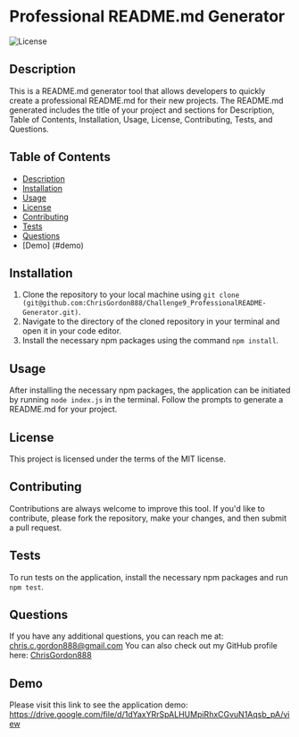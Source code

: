 # Professional README.md Generator

![License](https://img.shields.io/badge/license-MIT-green)

## Description

This is a README.md generator tool that allows developers to quickly create a professional README.md for their new projects. The README.md generated includes the title of your project and sections for Description, Table of Contents, Installation, Usage, License, Contributing, Tests, and Questions.

## Table of Contents

- [Description](#description)
- [Installation](#installation)
- [Usage](#usage)
- [License](#license)
- [Contributing](#contributing)
- [Tests](#tests)
- [Questions](#questions)
- [Demo] (#demo)

## Installation

1. Clone the repository to your local machine using `git clone (git@github.com:ChrisGordon888/Challenge9_ProfessionalREADME-Generator.git)`.
3. Navigate to the directory of the cloned repository in your terminal and open it in your code editor.
4. Install the necessary npm packages using the command `npm install`.

## Usage

After installing the necessary npm packages, the application can be initiated by running `node index.js` in the terminal. Follow the prompts to generate a README.md for your project.

## License

This project is licensed under the terms of the MIT license.

## Contributing

Contributions are always welcome to improve this tool. If you'd like to contribute, please fork the repository, make your changes, and then submit a pull request.

## Tests

To run tests on the application, install the necessary npm packages and run `npm test`.

## Questions

If you have any additional questions, you can reach me at: chris.c.gordon888@gmail.com
You can also check out my GitHub profile here: [ChrisGordon888]([https://github.com/YourGitHubUsername](https://github.com/ChrisGordon888)https://github.com/ChrisGordon888)

## Demo

Please visit this link to see the application demo: https://drive.google.com/file/d/1dYaxYRrSpALHUMpiRhxCGvuN1Aqsb_pA/view

